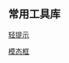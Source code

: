 ## 常用工具库

[轻提示](https://github.com/mkinit/fe-library/tree/master/toast)

[模态框](https://github.com/mkinit/fe-library/tree/master/modal)
